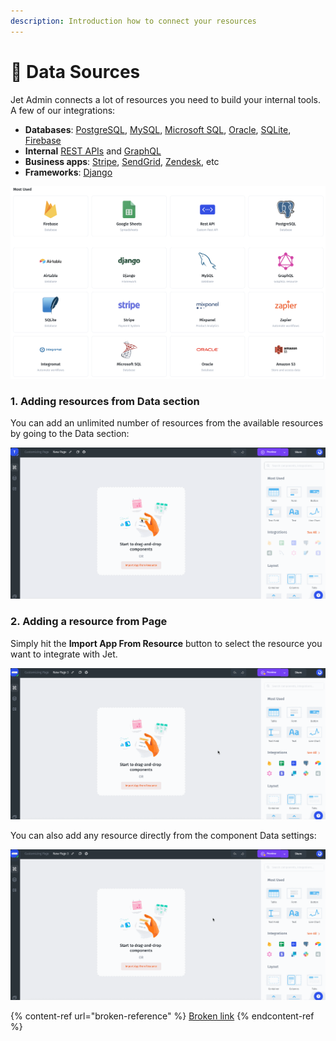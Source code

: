 ```yaml
---
description: Introduction how to connect your resources
---
```


# 🧰 Data Sources

Jet Admin connects a lot of resources you need to build your internal tools. A few of our integrations:

* **Databases**: [PostgreSQL](broken-reference), [MySQL](broken-reference), [Microsoft SQL](broken-reference), [Oracle](broken-reference), [SQLite](broken-reference), [Firebase](firebase-firestore/)
* **Internal** [REST APIs](rest-api/) and [GraphQL](graphql.md)
* **Business apps**: [Stripe](stripe.md), [SendGrid](sendgrid.md), [Zendesk](zendesk.md), etc
* **Frameworks**: [Django](django-framework-package.md)

![](<../../.gitbook/assets/image (815).png>)

### 1. Adding resources from Data section

You can add an unlimited number of resources from the available resources by going to the Data section:

![](../../.gitbook/assets/testgif3.gif)

### 2. Adding a resource from Page

Simply hit the **Import App From Resource** button to select the resource you want to integrate with Jet.

![](../../.gitbook/assets/testgif11.gif)

You can also add any resource directly from the component Data settings:

![](../../.gitbook/assets/testgif12.gif)



{% content-ref url="broken-reference" %}
[Broken link](broken-reference)
{% endcontent-ref %}
